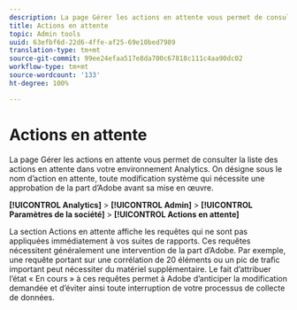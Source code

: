 ```yaml
---
description: La page Gérer les actions en attente vous permet de consulter la liste des actions en attente dans votre environnement Analytics. On désigne sous le nom d’action en attente, toute modification système qui nécessite une approbation de la part d’Adobe avant sa mise en œuvre.
title: Actions en attente
topic: Admin tools
uuid: 63efbf6d-22d6-4ffe-af25-69e10bed7989
translation-type: tm+mt
source-git-commit: 99ee24efaa517e8da700c67818c111c4aa90dc02
workflow-type: tm+mt
source-wordcount: '133'
ht-degree: 100%

---
```



# Actions en attente

La page Gérer les actions en attente vous permet de consulter la liste des actions en attente dans votre environnement Analytics. On désigne sous le nom d’action en attente, toute modification système qui nécessite une approbation de la part d’Adobe avant sa mise en œuvre.

**[!UICONTROL Analytics]** > **[!UICONTROL Admin]** > **[!UICONTROL Paramètres de la société]** > **[!UICONTROL Actions en attente]**

La section Actions en attente affiche les requêtes qui ne sont pas appliquées immédiatement à vos suites de rapports. Ces requêtes nécessitent généralement une intervention de la part d’Adobe. Par exemple, une requête portant sur une corrélation de 20 éléments ou un pic de trafic important peut nécessiter du matériel supplémentaire. Le fait d’attribuer l’état « En cours » à ces requêtes permet à Adobe d’anticiper la modification demandée et d’éviter ainsi toute interruption de votre processus de collecte de données.
